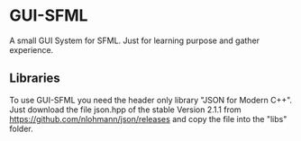 # GUI-SFML
A small GUI System for SFML. Just for learning purpose and gather experience.

## Libraries
To use GUI-SFML you need the header only library "JSON for Modern C++".
Just download the file json.hpp of the stable Version 2.1.1 from https://github.com/nlohmann/json/releases and copy the file into the "libs" folder.
